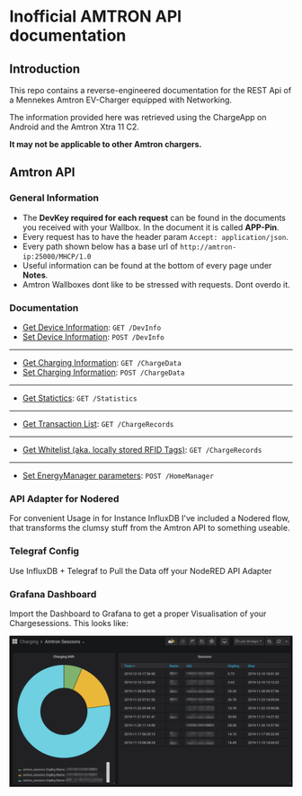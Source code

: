 # Inofficial AMTRON API documentation

## Introduction

This repo contains a reverse-engineered documentation for the REST Api of a Mennekes Amtron 
EV-Charger equipped with Networking.

The information provided here was retrieved using the ChargeApp on Android and the Amtron Xtra 11 C2.

**It may not be applicable to other Amtron chargers.**

## Amtron API

### General Information

* The **DevKey required for each request** can be found in the documents you received with your Wallbox.
In the document it is called **APP-Pin**.
* Every request has to have the header param `Accept: application/json`.
* Every path shown below has a base url of `http://amtron-ip:25000/MHCP/1.0`
* Useful information can be found at the bottom of every page under **Notes**.
* Amtron Wallboxes dont like to be stressed with requests. Dont overdo it.

### Documentation

* [Get Device Information](./docs/api/DevInfo/get.md): `GET /DevInfo`
* [Set Device Information](./docs/api/DevInfo/post.md): `POST /DevInfo`
---
* [Get Charging Information](./docs/api/ChargeData/get.md): `GET /ChargeData`
* [Set Charging Information](./docs/api/ChargeData/post.md): `POST /ChargeData`
---
* [Get Statictics](./docs/api/Statistics/get.md): `GET /Statistics`
---
* [Get Transaction List](./docs/api/ChargeRecords/get.md): `GET /ChargeRecords`
---
* [Get Whitelist (aka. locally stored RFID Tags)](./docs/api/ChargeRecords/get.md): `GET /ChargeRecords`
---
* [Set EnergyManager parameters](./docs/api/HomeManager/post.md): `POST /HomeManager`

### API Adapter for Nodered

For convenient Usage in for Instance InfluxDB I've included a Nodered flow, that transforms the clumsy stuff from the Amtron API to something useable.

### Telegraf Config

Use InfluxDB + Telegraf to Pull the Data off your NodeRED API Adapter

### Grafana Dashboard

Import the Dashboard to Grafana to get a proper Visualisation of your Chargesessions. This looks like:

![AmtronGrafana](https://github.com/lephisto/amtron/raw/master/screenshots/Amtron_Grafana_Dashboard.png)